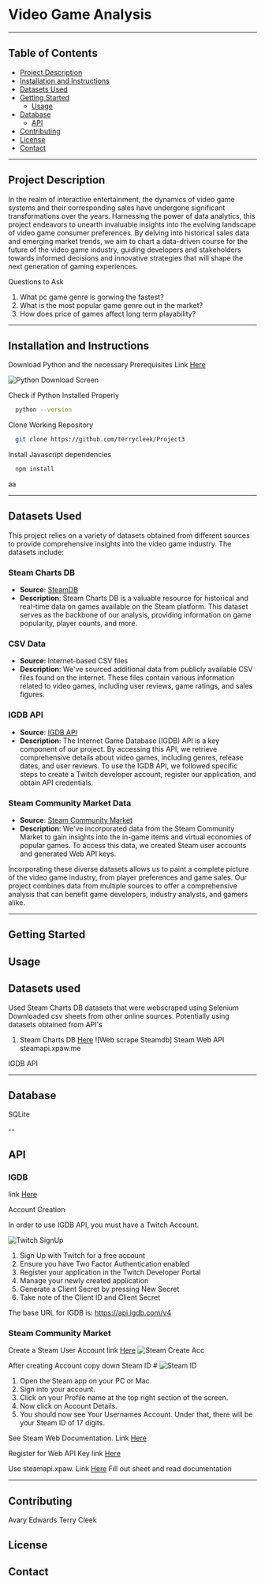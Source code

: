 # Video Game Analysis

---
## Table of Contents

- [Project Description](#project-description)
- [Installation and Instructions](#installation-and-instruction)
- [Datasets Used](#datasets-used)
- [Getting Started](#getting-started)
    - [Usage](#usage)
- [Database](#database)
    - [API](#api)
- [Contributing](#contributing)
- [License](#license)
- [Contact](#contact)

---

## Project Description
In the realm of interactive entertainment, the dynamics of video game systems and their corresponding sales have undergone significant transformations over the years. Harnessing the power of data analytics, this project endeavors to unearth invaluable insights into the evolving landscape of video game consumer preferences. By delving into historical sales data and emerging market trends, we aim to chart a data-driven course for the future of the video game industry, guiding developers and stakeholders towards informed decisions and innovative strategies that will shape the next generation of gaming experiences.

Questions to Ask
1. What pc game genre is gorwing the fastest?
2. What is the most popular game genre out in the market?
3. How does price of games affect long term playability?


---
## Installation and Instructions


Download Python and the necessary Prerequisites
Link [Here](https://www.python.org/)

![Python Download Screen](https://docs.python.org/3/_images/win_installer.png)

Check if Python Installed Properly
 ```sh
   python --version
   ```
Clone Working Repository
 ```sh
   git clone https://github.com/terrycleek/Project3
   ```
Install Javascript dependencies
 ```sh
   npm install
   ```
   

aa

---

## Datasets Used

This project relies on a variety of datasets obtained from different sources to provide comprehensive insights into the video game industry. The datasets include:

### Steam Charts DB

- **Source**: [SteamDB](https://steamdb.info/charts/)
- **Description**: Steam Charts DB is a valuable resource for historical and real-time data on games available on the Steam platform. This dataset serves as the backbone of our analysis, providing information on game popularity, player counts, and more.

### CSV Data

- **Source**: Internet-based CSV files
- **Description**: We've sourced additional data from publicly available CSV files found on the internet. These files contain various information related to video games, including user reviews, game ratings, and sales figures.

### IGDB API

- **Source**: [IGDB API](https://api-docs.igdb.com/#getting-started)
- **Description**: The Internet Game Database (IGDB) API is a key component of our project. By accessing this API, we retrieve comprehensive details about video games, including genres, release dates, and user reviews. To use the IGDB API, we followed specific steps to create a Twitch developer account, register our application, and obtain API credentials.

### Steam Community Market Data

- **Source**: [Steam Community Market](https://store.steampowered.com/join)
- **Description**: We've incorporated data from the Steam Community Market to gain insights into the in-game items and virtual economies of popular games. To access this data, we created Steam user accounts and generated Web API keys.

Incorporating these diverse datasets allows us to paint a complete picture of the video game industry, from player preferences and game sales. Our project combines data from multiple sources to offer a comprehensive analysis that can benefit game developers, industry analysts, and gamers alike.


---

## Getting Started

## Usage


## Datasets used
Used Steam Charts DB datasets that were webscraped using Selenium
Downloaded csv sheets from other online sources.
Potentially using datasets obtained from API's

1. Steam Charts DB
  [Here](https://steamdb.info/charts/)
![Web scrape Steamdb]
Steam Web API
steamapi.xpaw.me

IGDB API

---
## Database 

SQLite

--

## API

### IGDB 

link [Here](https://api-docs.igdb.com/#getting-started)

Account Creation

In order to use IGDB API, you must have a Twitch Account.

![Twitch SignUp](https://www.dummies.com/wp-content/uploads/twitch-channel-setup.jpg)


1. Sign Up with Twitch for a free account
2. Ensure you have Two Factor Authentication enabled
3. Register your application in the Twitch Developer Portal
4. Manage your newly created application
5. Generate a Client Secret by pressing New Secret
6. Take note of the Client ID and Client Secret

The base URL for IGDB is: https://api.igdb.com/v4

### Steam Community Market

Create a Steam User Account
link [Here](https://store.steampowered.com/join)
![Steam Create Acc](https://cdn.vcgamers.com/news/wp-content/uploads/2022/10/Cara-Bikin-Akun-Steam-Melalui-Client.png)
    
After creating Account copy down Steam ID #
![Steam ID](https://gamertweak.com/wp-content/uploads/2022/06/how-to-locate-steam-id.jpg)
    
1. Open the Steam app on your PC or Mac.
2. Sign into your account.
3. Click on your Profile name at the top right section of the screen.
4. Now click on Account Details.
5. You should now see Your Usernames Account. Under that, there will be your Steam ID of 17 digits.
    
See Steam Web Documentation. Link [Here](https://steamcommunity.com/dev)

Register for Web API Key
link [Here](https://steamcommunity.com/dev/apikey)
    
Use steamapi.xpaw. Link [Here](https://steamapi.xpaw.me/)
Fill out sheet and read documentation
    

---
## Contributing
Avary Edwards
Terry Cleek

## License

## Contact
